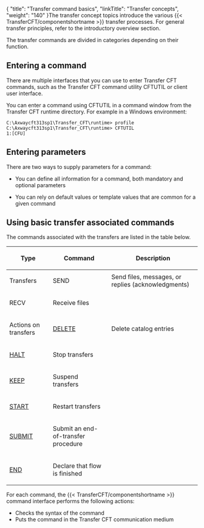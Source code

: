 {
    "title": "Transfer command basics",
    "linkTitle": "Transfer concepts",
    "weight": "140"
}The transfer concept topics introduce the various {{< TransferCFT/componentshortname  >}} transfer
processes. For general transfer principles, refer to the introductory
overview section.

The transfer commands are
divided in categories depending on their function.

## Entering a command

There are multiple interfaces that you can use to enter Transfer CFT commands, such as the Transfer CFT command utility CFTUTIL or client user interface.

You can enter a command using CFTUTIL in a command window from the Transfer CFT runtime directory. For example in a Windows environment:



    C:\Axwaycft313sp1\Transfer_CFT\runtime> profile
    C:\Axwaycft313sp1\Transfer_CFT\runtime> CFTUTIL  
    1:[CFU] 

## Entering parameters

There are two ways to supply parameters for a command:

-   You can define all information for a command, both mandatory and optional parameters

<!-- -->

-   You can rely on default values or template values that are common for a given command

<span id="Transfer_associated_commands"></span>

## Using basic transfer associated commands

The commands associated with the transfers are listed in the table below.

<table>
   <thead>
      <tr>
<th class="HeadE-Column1-Header1"><p>Type</p>         </th>
<th class="HeadE-Column1-Header1"><p>Command</p>         </th>
<th class="HeadD-Column1-Header1"><p>Description</p>         </th>
      </tr>
   </thead>
   <tbody>
      <tr>
         <td><p>Transfers </p>         </td>
         <td><p>SEND </p>         </td>
         <td>Send files, messages, or replies (acknowledgments)         </td>
      </tr>
      <tr>
         <td><p>RECV </p>         </td>
         <td><p>Receive files </p>         </td>
      </tr>
      <tr>
         <td><p>Actions on transfers </p>         </td>
         <td><p><a href="../../admin_intro/admin_commands_intro/delete_command">DELETE</a></p>         </td>
         <td><p>Delete catalog entries </p>         </td>
      </tr>
      <tr>
         <td><p><a href="">HALT</a></p>         </td>
         <td><p>Stop transfers </p>         </td>
      </tr>
      <tr>
         <td><p><a href="">KEEP</a></p>         </td>
         <td><p>Suspend transfers </p>         </td>
      </tr>
      <tr>
         <td><p><a href="">START</a></p>         </td>
         <td><p>Restart transfers </p>         </td>
      </tr>
      <tr>
         <td><p><a href="">SUBMIT</a></p>         </td>
         <td><p>Submit an end-of-transfer procedure</p>         </td>
      </tr>
      <tr>
         <td><p><a href="">END</a></p>         </td>
         <td><p>Declare that flow is finished</p>         </td>
      </tr>
   </tbody>
</table>

For each command, the {{< TransferCFT/componentshortname  >}} command interface performs the following
actions:

-   Checks the syntax
    of the command
-   Puts the command
    in the Transfer CFT communication medium

